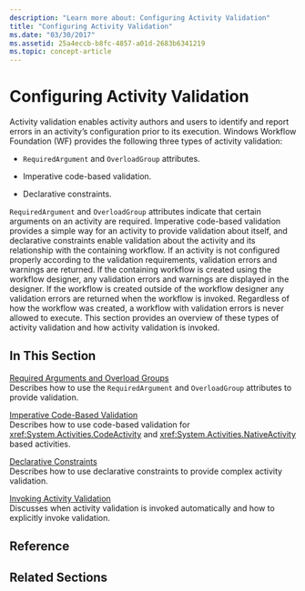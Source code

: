 ```yaml
---
description: "Learn more about: Configuring Activity Validation"
title: "Configuring Activity Validation"
ms.date: "03/30/2017"
ms.assetid: 25a4eccb-b8fc-4857-a01d-2683b6341219
ms.topic: concept-article
---
```

# Configuring Activity Validation

Activity validation enables activity authors and users to identify and report errors in an activity’s configuration prior to its execution. Windows Workflow Foundation (WF) provides the following three types of activity validation:  
  
- `RequiredArgument` and `OverloadGroup` attributes.  
  
- Imperative code-based validation.  
  
- Declarative constraints.  
  
 `RequiredArgument` and `OverloadGroup` attributes indicate that certain arguments on an activity are required. Imperative code-based validation provides a simple way for an activity to provide validation about itself, and declarative constraints enable validation about the activity and its relationship with the containing workflow. If an activity is not configured properly according to the validation requirements, validation errors and warnings are returned. If the containing workflow is created using the workflow designer, any validation errors and warnings are displayed in the designer. If the workflow is created outside of the workflow designer any validation errors are returned when the workflow is invoked. Regardless of how the workflow was created, a workflow with validation errors is never allowed to execute. This section provides an overview of these types of activity validation and how activity validation is invoked.  
  
## In This Section  

 [Required Arguments and Overload Groups](required-arguments-and-overload-groups.md)  
 Describes how to use the `RequiredArgument` and `OverloadGroup` attributes to provide validation.  
  
 [Imperative Code-Based Validation](imperative-code-based-validation.md)  
 Describes how to use code-based validation for <xref:System.Activities.CodeActivity> and <xref:System.Activities.NativeActivity> based activities.  
  
 [Declarative Constraints](declarative-constraints.md)  
 Describes how to use declarative constraints to provide complex activity validation.  
  
 [Invoking Activity Validation](invoking-activity-validation.md)  
 Discusses when activity validation is invoked automatically and how to explicitly invoke validation.  
  
## Reference  
  
## Related Sections
